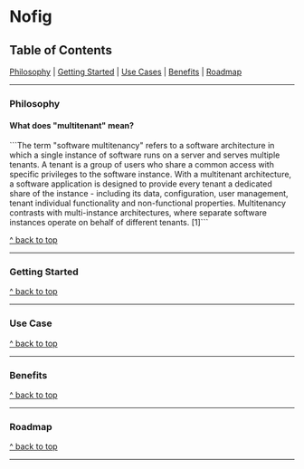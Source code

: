 <h1>Nofig</h1>

<h2 id="toc">Table of Contents</h2>

[Philosophy](#philosophy) | [Getting Started](#getting-started) | [Use Cases](#use-cases) | [Benefits](#benefits) | [Roadmap](#roadmap)

---------
<h3 id="philosophy">Philosophy</h3>
<h4>What does "multitenant" mean?</h4>
```The term "software multitenancy" refers to a software architecture in which a single instance of software runs on a server and serves multiple tenants. A tenant is a group of users who share a common access with specific privileges to the software instance. With a multitenant architecture, a software application is designed to provide every tenant a dedicated share of the instance - including its data, configuration, user management, tenant individual functionality and non-functional properties. Multitenancy contrasts with multi-instance architectures, where separate software instances operate on behalf of different tenants. [1]```


[^ back to top](#toc)

--------
<h3 id="getting-started">Getting Started</h3>


[^ back to top](#toc)

--------
<h3 id="use-cases">Use Case</h3>


[^ back to top](#toc)

--------
<h3 id="benefits">Benefits</h3>


[^ back to top](#toc)

--------
<h3 id="roadmap">Roadmap</h3>

[^ back to top](#toc)

--------